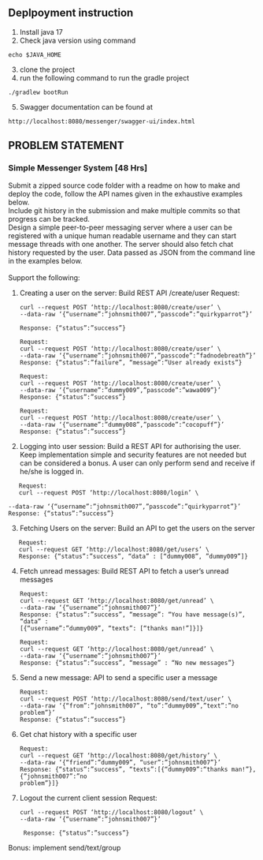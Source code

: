 
## Deplpoyment instruction

1. Install java 17
2. Check java version using command
```
echo $JAVA_HOME
```
3. clone the project 
4. run the following command to run the gradle project
```
./gradlew bootRun
```
5. Swagger documentation can be found at
```
http://localhost:8080/messenger/swagger-ui/index.html
```


## PROBLEM STATEMENT

### Simple Messenger System [48 Hrs]

Submit a zipped source code folder with a readme on how to make and deploy the code,
follow the API names given in the exhaustive examples below. <br>
Include git history in the submission and make multiple commits so that progress can be
tracked.<br>
Design a simple peer-to-peer messaging server where a user can be registered with a
unique human readable username and they can start message threads with one another.
The server should also fetch chat history requested by the user. Data passed as JSON from
the command line in the examples below.<br><br>
Support the following:
1. Creating a user on the server: Build REST API /create/user
   Request:
   ```
   curl --request POST ‘http://localhost:8080/create/user’ \
   --data-raw ‘{“username”:”johnsmith007”,”passcode”:”quirkyparrot”}’

   Response: {“status”:”success”}
   ```
   ```
   Request:
   curl --request POST ‘http://localhost:8080/create/user’ \
   --data-raw ‘{“username”:”johnsmith007”,”passcode”:”fadnodebreath”}’
   Response: {“status”:”failure”, “message”:”User already exists”}
   ```
   ```
   Request:
   curl --request POST ‘http://localhost:8080/create/user’ \
   --data-raw ‘{“username”:”dummy009”,”passcode”:”wawa009”}’
   Response: {“status”:”success”}
    ```
    ```
   Request:
   curl --request POST ‘http://localhost:8080/create/user’ \
   --data-raw ‘{“username”:”dummy008”,”passcode”:”cocopuff”}’
   Response: {“status”:”success”}
    ```
2. Logging into user session: Build a REST API for authorising the user. Keep
   implementation simple and security features are not needed but can be considered a
   bonus. A user can only perform send and receive if he/she is logged in.
```
   Request:
   curl --request POST ‘http://localhost:8080/login’ \

--data-raw ‘{“username”:”johnsmith007”,”passcode”:”quirkyparrot”}’
Response: {“status”:”success”}
```

3. Fetching Users on the server: Build an API to get the users on the server
```
   Request:
   curl --request GET ‘http://localhost:8080/get/users’ \
   Response: {“status”:”success”, “data” : [“dummy008”, ”dummy009”]}
   ```
4. Fetch unread messages: Build REST API to fetch a user’s unread messages
   ```
   Request:
   curl --request GET ‘http://localhost:8080/get/unread’ \
   --data-raw ‘{“username”:”johnsmith007”}’
   Response: {“status”:”success”, “message”: “You have message(s)”, “data” :
   [{“username”:”dummy009”, “texts”: [“thanks man!”]}]}
    ```
    ```
   Request:
   curl --request GET ‘http://localhost:8080/get/unread’ \
   --data-raw ‘{“username”:”johnsmith007”}’
   Response: {“status”:”success”, “message” : “No new messages”}
    ```
5. Send a new message: API to send a specific user a message 
    ```
   Request:
   curl --request POST ‘http://localhost:8080/send/text/user’ \
   --data-raw ‘{“from”:”johnsmith007”, “to”:”dummy009”,”text”:”no problem”}’
   Response: {“status”:”success”}
    ```

6. Get chat history with a specific user
    ```
   Request:
   curl --request GET ‘http://localhost:8080/get/history’ \
   --data-raw ‘{“friend”:”dummy009”, “user”:”johnsmith007”}’
   Response: {“status”:”success”, “texts”:[{“dummy009”:“thanks man!”},{”johnsmith007”:”no
   problem”}]}
   ```
7. Logout the current client session
   Request:
   ``` 
   curl --request POST ‘http://localhost:8080/logout’ \
   --data-raw ‘{“username”:”johnsmith007”}’

    Response: {“status”:”success”}
    ```


Bonus:
implement send/text/group